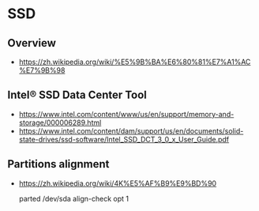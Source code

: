 # SSD


## Overview

- https://zh.wikipedia.org/wiki/%E5%9B%BA%E6%80%81%E7%A1%AC%E7%9B%98


## Intel® SSD Data Center Tool

- https://www.intel.com/content/www/us/en/support/memory-and-storage/000006289.html
- https://www.intel.com/content/dam/support/us/en/documents/solid-state-drives/ssd-software/Intel_SSD_DCT_3_0_x_User_Guide.pdf


## Partitions alignment

- https://zh.wikipedia.org/wiki/4K%E5%AF%B9%E9%BD%90

    parted /dev/sda
    align-check opt 1
